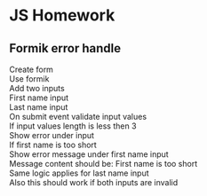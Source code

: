 # JS Homework

## Formik error handle

Create form  
Use formik  
Add two inputs  
First name input  
Last name input  
On submit event validate input values  
If input values length is less then 3  
Show error under input  
If first name is too short  
Show error message under first name input  
Message content should be: First name is too short  
Same logic applies for last name input  
Also this should work if both inputs are invalid
